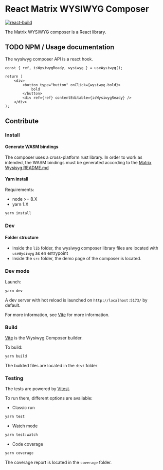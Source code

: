 # React Matrix WYSIWYG Composer

[![react-build](https://github.com/matrix-org/matrix-wysiwyg/actions/workflows/react-build.yml/badge.svg?branch=main)](https://github.com/matrix-org/matrix-wysiwyg/actions/workflows/react-build.yml)

The Matrix WYSIWYG composer is a React library.

## TODO NPM / Usage documentation

The wysiwyg composer API is a react hook.

```tsx
const { ref, isWysiwygReady, wysiwyg } = useWysiwyg();

return (
    <div>
        <button type="button" onClick={wysiwyg.bold}>
            bold
        </button>
        <div ref={ref} contentEditable={isWysiwygReady} />
    </div>
);
```

## Contribute

### Install

#### Generate WASM bindings

The composer uses a cross-platform rust library. In order to work as intended, the WASM bindings must be generated according to the [Matrix Wysisyg README.md](../../../README.md)

#### Yarn install

Requirements:

-   node >= 8.X
-   yarn 1.X

```sh
yarn install
```

### Dev

#### Folder structure

-   Inside the `lib` folder, the wysiwyg composer library files are located with `useWysiwyg` as en entrypoint
-   Inside the `src` folder, the demo page of the composer is located.

### Dev mode

Launch:

```sh
yarn dev
```

A dev server with hot reload is launched on `http://localhost:5173/` by default.

For more information, see [Vite](https://vitejs.dev/guide/features.html#hot-module-replacement) for more information.

### Build

[Vite](https://vitejs.dev/) is the Wysiwyg Composer builder.

To build:

```sh
yarn build
```

The builded files are located in the `dist` folder

### Testing

The tests are powered by [Vitest](https://vitest.dev/).

To run them, different options are available:

-   Classic run

```sh
yarn test
```

-   Watch mode

```sh
yarn test:watch
```

-   Code coverage

```sh
yarn coverage
```

The coverage report is located in the `coverage` folder.
